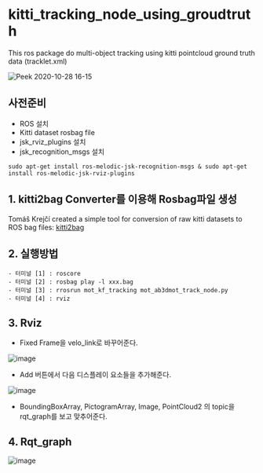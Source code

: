 # kitti_tracking_node_using_groudtruth
This ros package do multi-object tracking using kitti pointcloud ground truth data (tracklet.xml)

![Peek 2020-10-28 16-15](https://user-images.githubusercontent.com/59205405/113991659-a3273b00-988d-11eb-822e-c71de0f0b631.gif)

## 사전준비
- ROS 설치
- Kitti dataset rosbag file 
- jsk_rviz_plugins 설치 
- jsk_recognition_msgs 설치
```
sudo apt-get install ros-melodic-jsk-recognition-msgs & sudo apt-get install ros-melodic-jsk-rviz-plugins
```
## 1.  kitti2bag Converter를 이용해 Rosbag파일 생성
Tomáš Krejčí created a simple tool for conversion of raw kitti datasets to ROS bag files:  [kitti2bag](https://github.com/tomas789/kitti2bag)

## 2. 실행방법
```
- 터미널 [1] : roscore
- 터미널 [2] : rosbag play -l xxx.bag
- 터미널 [3] : rrosrun mot_kf_tracking mot_ab3dmot_track_node.py
- 터미널 [4] : rviz
```
## 3. Rviz
- Fixed Frame을 velo_link로 바꾸어준다.

![image](https://user-images.githubusercontent.com/59205405/93186176-49d4ae80-f779-11ea-98ed-59ce06cc656d.png)

- Add 버튼에서 다음 디스플레이 요소들을 추가해준다.

![image](https://user-images.githubusercontent.com/59205405/93186544-b8197100-f779-11ea-9cfd-080de325f0e9.png)

- BoundingBoxArray, PictogramArray, Image, PointCloud2 의 topic을 rqt_graph를 보고 맞추어준다.

## 4. Rqt_graph
![image](https://user-images.githubusercontent.com/59205405/113992227-33658000-988e-11eb-8df3-57e776df701c.png)


